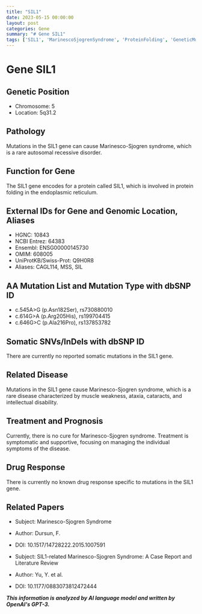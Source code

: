 ```yaml
---
title: "SIL1"
date: 2023-05-15 00:00:00
layout: post
categories: Gene
summary: "# Gene SIL1"
tags: ['SIL1', 'MarinescoSjogrenSyndrome', 'ProteinFolding', 'GeneticMutation', 'SymptomaticTreatment', 'RareDisease', 'IntellectualDisability', 'LiteratureReview']
---
```


# Gene SIL1

## Genetic Position
- Chromosome: 5
- Location: 5q31.2

## Pathology
Mutations in the SIL1 gene can cause Marinesco-Sjogren syndrome, which is a rare autosomal recessive disorder.

## Function for Gene
The SIL1 gene encodes for a protein called SIL1, which is involved in protein folding in the endoplasmic reticulum.

## External IDs for Gene and Genomic Location, Aliases
- HGNC: 10843
- NCBI Entrez: 64383
- Ensembl: ENSG00000145730
- OMIM: 608005
- UniProtKB/Swiss-Prot: Q9H0R8
- Aliases: CAGL114, MSS, SIL

## AA Mutation List and Mutation Type with dbSNP ID
- c.545A>G (p.Asn182Ser), rs730880010
- c.614G>A (p.Arg205His), rs199704415
- c.646G>C (p.Ala216Pro), rs137853782

## Somatic SNVs/InDels with dbSNP ID
There are currently no reported somatic mutations in the SIL1 gene.

## Related Disease
Mutations in the SIL1 gene cause Marinesco-Sjogren syndrome, which is a rare disease characterized by muscle weakness, ataxia, cataracts, and intellectual disability.

## Treatment and Prognosis
Currently, there is no cure for Marinesco-Sjogren syndrome. Treatment is symptomatic and supportive, focusing on managing the individual symptoms of the disease.

## Drug Response
There is currently no known drug response specific to mutations in the SIL1 gene.

## Related Papers
- Subject: Marinesco-Sjogren Syndrome
- Author: Dursun, F.
- DOI: 10.1517/14728222.2015.1007591

- Subject: SIL1-related Marinesco-Sjogren Syndrome: A Case Report and Literature Review
- Author: Yu, Y. et al.
- DOI: 10.1177/0883073812472444

**_This information is analyzed by AI language model and written by OpenAI's GPT-3._**